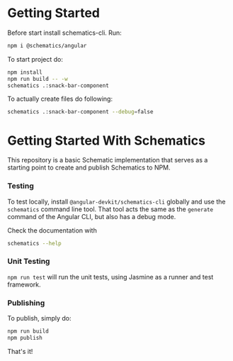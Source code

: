 # Getting Started

Before start install schematics-cli. Run:
```bash
npm i @schematics/angular
```

To start project  do:

```bash
npm install
npm run build -- -w
schematics .:snack-bar-component
```

To actually create files do following:
```bash
schematics .:snack-bar-component --debug=false
```

# Getting Started With Schematics

This repository is a basic Schematic implementation that serves as a starting point to create and publish Schematics to NPM.

### Testing

To test locally, install `@angular-devkit/schematics-cli` globally and use the `schematics` command line tool. That tool acts the same as the `generate` command of the Angular CLI, but also has a debug mode.

Check the documentation with

```bash
schematics --help
```

### Unit Testing

`npm run test` will run the unit tests, using Jasmine as a runner and test framework.

### Publishing

To publish, simply do:

```bash
npm run build
npm publish
```

That's it!
